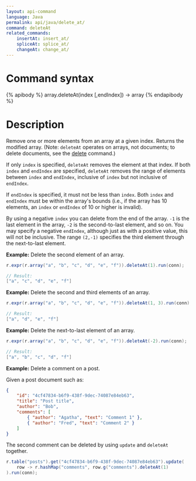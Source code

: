 ```yaml
---
layout: api-command
language: Java
permalink: api/java/delete_at/
command: deleteAt
related_commands:
    insertAt: insert_at/
    spliceAt: splice_at/
    changeAt: change_at/
---
```


# Command syntax #

{% apibody %}
array.deleteAt(index [,endIndex]) &rarr; array
{% endapibody %}

# Description #

Remove one or more elements from an array at a given index. Returns the modified array. (Note: `deleteAt` operates on arrays, not documents; to delete documents, see the [delete](/api/java/delete) command.)

If only `index` is specified, `deleteAt` removes the element at that index. If both `index` and `endIndex` are specified, `deleteAt` removes the range of elements between `index` and `endIndex`, inclusive of `index` but not inclusive of `endIndex`.

If `endIndex` is specified, it must not be less than `index`. Both `index` and `endIndex` must be within the array's bounds (i.e., if the array has 10 elements, an `index` or `endIndex` of 10 or higher is invalid).

By using a negative `index` you can delete from the end of the array. `-1` is the last element in the array, `-2` is the second-to-last element, and so on. You may specify a negative `endIndex`, although just as with a positive value, this will not be inclusive. The range `(2,-1)` specifies the third element through the next-to-last element.

__Example:__ Delete the second element of an array.

```java
r.expr(r.array("a", "b", "c", "d", "e", "f")).deleteAt(1).run(conn);

// Result:
["a", "c", "d", "e", "f"]
```

__Example:__ Delete the second and third elements of an array.

```java
r.expr(r.array("a", "b", "c", "d", "e", "f")).deleteAt(1, 3).run(conn);

// Result:
["a", "d", "e", "f"]
```

__Example:__ Delete the next-to-last element of an array.

```java
r.expr(r.array("a", "b", "c", "d", "e", "f")).deleteAt(-2).run(conn);

// Result:
["a", "b", "c", "d", "f"]
```

__Example:__ Delete a comment on a post.

Given a post document such as:

```json
{
    "id": "4cf47834-b6f9-438f-9dec-74087e84eb63",
    "title": "Post title",
    "author": "Bob",
    "comments": [
        { "author": "Agatha", "text": "Comment 1" },
        { "author": "Fred", "text": "Comment 2" }
    ]
}
```

The second comment can be deleted by using `update` and `deleteAt` together.

```java
r.table("posts").get("4cf47834-b6f9-438f-9dec-74087e84eb63").update(
    row -> r.hashMap("comments", row.g("comments").deleteAt(1)
).run(conn);
```
